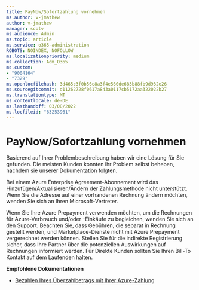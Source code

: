 ```yaml
---
title: PayNow/Sofortzahlung vornehmen
ms.author: v-jmathew
author: v-jmathew
manager: scotv
ms.audience: Admin
ms.topic: article
ms.service: o365-administration
ROBOTS: NOINDEX, NOFOLLOW
ms.localizationpriority: medium
ms.collection: Adm_O365
ms.custom:
- "9004164"
- "7329"
ms.openlocfilehash: 3d465c3f0b56c8a3f4e560de683b88fb9d932e26
ms.sourcegitcommit: d11262728f0617a843a0117cb5172aa322022b27
ms.translationtype: MT
ms.contentlocale: de-DE
ms.lasthandoff: 03/08/2022
ms.locfileid: "63253961"
---
```

# <a name="paynowmake-payment-immediately"></a>PayNow/Sofortzahlung vornehmen

Basierend auf Ihrer Problembeschreibung haben wir eine Lösung für Sie gefunden. Die meisten Kunden konnten ihr Problem selbst beheben, nachdem sie unserer Dokumentation folgten.

Bei einem Azure Enterprise Agreement-Abonnement wird das Hinzufügen/Aktualisieren/Ändern der Zahlungsmethode nicht unterstützt. Wenn Sie die Adresse auf einer vorhandenen Rechnung ändern möchten, wenden Sie sich an Ihren Microsoft-Vertreter.

Wenn Sie Ihre Azure Prepayment verwenden möchten, um die Rechnungen für Azure-Verbrauch und/oder -Einkäufe zu begleichen, wenden Sie sich an den Support. Beachten Sie, dass Gebühren, die separat in Rechnung gestellt werden, und Marketplace-Dienste nicht mit Azure Prepayment vergerechnet werden können. Stellen Sie für die indirekte Registrierung sicher, dass Ihre Partner über die potenziellen Auswirkungen auf Rechnungen informiert werden. Für Direkte Kunden sollten Sie Ihren Bill-To Kontakt auf dem Laufenden halten.

**Empfohlene Dokumentationen**

- [Bezahlen Ihres Überzahlbetrags mit Ihrer Azure-Zahlung](https://docs.microsoft.com/azure/cost-management-billing/manage/ea-portal-enrollment-invoices#pay-your-overage-with-your-azure-prepayment)
